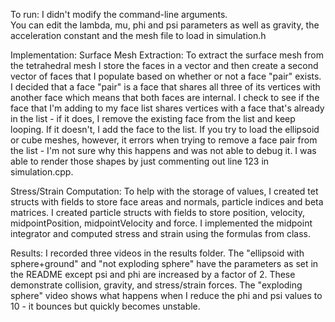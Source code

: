 To run:
I didn't modify the command-line arguments.  
You can edit the lambda, mu, phi and psi parameters as well as gravity, the acceleration constant and the mesh file to load in simulation.h

Implementation:
Surface Mesh Extraction:
To extract the surface mesh from the tetrahedral mesh I store the faces in a vector and then create a second vector of faces that I populate based on whether or not a face "pair" exists. I decided that a face "pair" is a face that shares all three of its vertices with another face which means that both faces are internal. I check to see if the face that I'm adding to my face list shares vertices with a face that's already in the list - if it does, I remove the existing face from the list and keep looping. If it doesn't, I add the face to the list. If you try to load the ellipsoid or cube meshes, however, it errors when trying to remove a face pair from the list - I'm not sure why this happens and was not able to debug it. I was able to render those shapes by just commenting out line 123 in simulation.cpp. 

Stress/Strain Computation:
To help with the storage of values, I created tet structs with fields to store face areas and normals, particle indices and beta matrices. I created particle structs with fields to store position, velocity, midpointPosition, midpointVelocity and force. I implemented the midpoint integrator and computed stress and strain using the formulas from class. 

Results: 
I recorded three videos in the results folder. The "ellipsoid with sphere+ground" and "not exploding sphere" have the parameters as set in the README except psi and phi are increased by a factor of 2. These demonstrate collision, gravity, and stress/strain forces. The "exploding sphere" video shows what happens when I reduce the phi and psi values to 10 - it bounces but quickly becomes unstable. 

